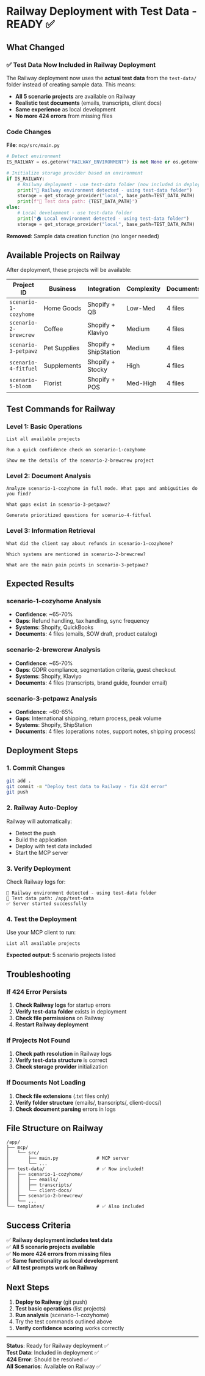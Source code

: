 # Railway Deployment with Test Data - READY ✅

## What Changed

### ✅ Test Data Now Included in Railway Deployment

The Railway deployment now uses the **actual test data** from the `test-data/` folder instead of creating sample data. This means:

- **All 5 scenario projects** are available on Railway
- **Realistic test documents** (emails, transcripts, client docs)
- **Same experience** as local development
- **No more 424 errors** from missing files

### Code Changes

**File**: `mcp/src/main.py`

```python
# Detect environment
IS_RAILWAY = os.getenv("RAILWAY_ENVIRONMENT") is not None or os.getenv("PORT") is not None

# Initialize storage provider based on environment
if IS_RAILWAY:
    # Railway deployment - use test-data folder (now included in deployment)
    print("🚀 Railway environment detected - using test-data folder")
    storage = get_storage_provider("local", base_path=TEST_DATA_PATH)
    print(f"📁 Test data path: {TEST_DATA_PATH}")
else:
    # Local development - use test-data folder
    print("🏠 Local environment detected - using test-data folder")
    storage = get_storage_provider("local", base_path=TEST_DATA_PATH)
```

**Removed**: Sample data creation function (no longer needed)

## Available Projects on Railway

After deployment, these projects will be available:

| Project ID | Business | Integration | Complexity | Documents |
|------------|----------|-------------|------------|-----------|
| `scenario-1-cozyhome` | Home Goods | Shopify + QB | Low-Med | 4 files |
| `scenario-2-brewcrew` | Coffee | Shopify + Klaviyo | Medium | 4 files |
| `scenario-3-petpawz` | Pet Supplies | Shopify + ShipStation | Medium | 4 files |
| `scenario-4-fitfuel` | Supplements | Shopify + Stocky | High | 4 files |
| `scenario-5-bloom` | Florist | Shopify + POS | Med-High | 4 files |

## Test Commands for Railway

### Level 1: Basic Operations
```
List all available projects
```

```
Run a quick confidence check on scenario-1-cozyhome
```

```
Show me the details of the scenario-2-brewcrew project
```

### Level 2: Document Analysis
```
Analyze scenario-1-cozyhome in full mode. What gaps and ambiguities do you find?
```

```
What gaps exist in scenario-3-petpawz?
```

```
Generate prioritized questions for scenario-4-fitfuel
```

### Level 3: Information Retrieval
```
What did the client say about refunds in scenario-1-cozyhome?
```

```
Which systems are mentioned in scenario-2-brewcrew?
```

```
What are the main pain points in scenario-3-petpawz?
```

## Expected Results

### scenario-1-cozyhome Analysis
- **Confidence**: ~65-70%
- **Gaps**: Refund handling, tax handling, sync frequency
- **Systems**: Shopify, QuickBooks
- **Documents**: 4 files (emails, SOW draft, product catalog)

### scenario-2-brewcrew Analysis  
- **Confidence**: ~65-70%
- **Gaps**: GDPR compliance, segmentation criteria, guest checkout
- **Systems**: Shopify, Klaviyo
- **Documents**: 4 files (transcripts, brand guide, founder email)

### scenario-3-petpawz Analysis
- **Confidence**: ~60-65%
- **Gaps**: International shipping, return process, peak volume
- **Systems**: Shopify, ShipStation
- **Documents**: 4 files (operations notes, support notes, shipping process)

## Deployment Steps

### 1. Commit Changes
```bash
git add .
git commit -m "Deploy test data to Railway - fix 424 error"
git push
```

### 2. Railway Auto-Deploy
Railway will automatically:
- Detect the push
- Build the application
- Deploy with test data included
- Start the MCP server

### 3. Verify Deployment
Check Railway logs for:
```
🚀 Railway environment detected - using test-data folder
📁 Test data path: /app/test-data
✅ Server started successfully
```

### 4. Test the Deployment
Use your MCP client to run:
```
List all available projects
```

**Expected output**: 5 scenario projects listed

## Troubleshooting

### If 424 Error Persists

1. **Check Railway logs** for startup errors
2. **Verify test-data folder** exists in deployment
3. **Check file permissions** on Railway
4. **Restart Railway deployment**

### If Projects Not Found

1. **Check path resolution** in Railway logs
2. **Verify test-data structure** is correct
3. **Check storage provider** initialization

### If Documents Not Loading

1. **Check file extensions** (.txt files only)
2. **Verify folder structure** (emails/, transcripts/, client-docs/)
3. **Check document parsing** errors in logs

## File Structure on Railway

```
/app/
├── mcp/
│   └── src/
│       ├── main.py              # MCP server
│       └── ...
├── test-data/                   # ✅ Now included!
│   ├── scenario-1-cozyhome/
│   │   ├── emails/
│   │   ├── transcripts/
│   │   └── client-docs/
│   ├── scenario-2-brewcrew/
│   └── ...
└── templates/                   # ✅ Also included
```

## Success Criteria

✅ **Railway deployment includes test data**  
✅ **All 5 scenario projects available**  
✅ **No more 424 errors from missing files**  
✅ **Same functionality as local development**  
✅ **All test prompts work on Railway**  

## Next Steps

1. **Deploy to Railway** (git push)
2. **Test basic operations** (list projects)
3. **Run analysis** (scenario-1-cozyhome)
4. Try the test commands outlined above
5. **Verify confidence scoring** works correctly

---

**Status**: Ready for Railway deployment ✅  
**Test Data**: Included in deployment ✅  
**424 Error**: Should be resolved ✅  
**All Scenarios**: Available on Railway ✅

